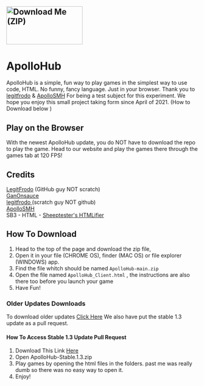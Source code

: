 ## <a href="https://github.com/GanOnsauce/ApolloHub/archive/refs/heads/main.zip"><img src="http://react.rocks/images/converted/downloadbutton.jpg" alt="Download Me (ZIP)" style="width:200px;height:100px;"></a>

# ApolloHub
ApolloHub is a simple, fun way to play games in the simplest way to use code, HTML. No funny, fancy language. Just in your browser. Thank you to <a href="https://scratch.mit.edu/users/legitfrodo/">legitfrodo</a> & <a href="https://scratch.mit.edu/users/ApolloSMH/">ApolloSMH</a> For being a test subject for this experiment. We hope you enjoy this small project taking form since April of 2021. (How to Download below ) 

## Play on the Browser
With the newest ApolloHub update, you do NOT have to download the repo to play the game. Head to our website and play the games there through the games tab at 120 FPS! 


## Credits
<a href="https://github.com/LegitFrodo">LegitFrodo</a> (GitHub guy NOT scratch)
<br>
<a href="https://github.com/GanOnsauce">GanOnsauce</a>
<br>
<a href="https://scratch.mit.edu/users/legitfrodo/">legitfrodo </a> (scratch guy NOT github)
<br>
<a href="https://scratch.mit.edu/users/ApolloSMH/">ApolloSMH</a>
<br>
SB3 - HTML - <a href="https://sheeptester.github.io/htmlifier/">Sheeptester's HTMLifier</a>

## How To Download

1. Head to the top of the page and download the zip file,
2.  Open it in your file (CHROME OS), finder (MAC OS) or file explorer (WINDOWS) app.
3.  Find the file whitch should be named `ApolloHub-main.zip`
4.  Open the file named `ApolloHub_Client.html` , the instructions are also there too before you launch your game
5.  Have Fun!

### Older Updates Downloads
To download older updates <a href="https://ganonsauce.github.io/ApolloHub/docs/downloadoptions.html">Click Here</a> We also have put the stable 1.3 update as a pull request. 

#### How To Access Stable 1.3 Update Pull Request

1. Download This Link <a href="https://github.com/GanOnsauce/ApolloHub/archive/refs/heads/Stable-1.3.zip">Here</a>
2. Open ApolloHub-Stable.1.3.zip
3. Play games by opening the html files in the folders. past me was really dumb so there was no easy way to open it.
4. Enjoy!
